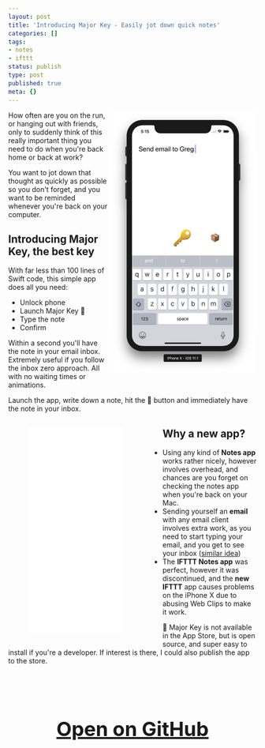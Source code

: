 ```yaml
---
layout: post
title: 'Introducing Major Key - Easily jot down quick notes'
categories: []
tags:
- notes
- ifttt
status: publish
type: post
published: true
meta: {}
---
```


<img src="/assets/posts/MajorKey.png" width="300" align="right" id='majorkeyscreenshot'>

How often are you on the run, or hanging out with friends, only to suddenly think of this really important thing you need to do when you're back home or back at work? 

You want to jot down that thought as quickly as possible so you don't forget, and you want to be reminded whenever you're back on your computer.

## Introducing Major Key, the best key

With far less than 100 lines of Swift code, this simple app does all you need:

- Unlock phone
- Launch Major Key 🔑
- Type the note
- Confirm

Within a second you'll have the note in your email inbox. Extremely useful if you follow the inbox zero approach. All with no waiting times or animations.

Launch the app, write down a note, hit the 🔑 button and immediately have the note in your inbox. 

<div class="video" style="float: left; margin-right: 40px">
  <figure>
    <iframe width="193" height="418" src="//www.youtube.com/embed/dOm5H5a8fbY" frameborder="0" allowfullscreen></iframe>
  </figure>
</div>

## Why a new app?

- Using any kind of **Notes app** works rather nicely, however involves overhead, and chances are you forget on checking the notes app when you're back on your Mac.
- Sending yourself an **email** with any email client involves extra work, as you need to start typing your email, and you get to see your inbox ([similar idea](https://techcrunch.com/2014/12/17/compose-is-a-distraction-free-email-app-that-only-lets-you-write-messages/))
- The **IFTTT Notes app** was perfect, however it was discontinued, and the **new IFTTT** app causes problems on the iPhone X due to abusing Web Clips to make it work.

🔑 Major Key is not available in the App Store, but is open source, and super easy to install if you're a developer. If interest is there, I could also publish the app to the store.

<br />
<br />
<br />

<h3 style="text-align: center; font-size: 40px; margin-top: 40px; margin-bottom: 20px">
  <a href="https://github.com/KrauseFx/majorkey" target="_blank" style="text-decoration: underline;">
    Open on GitHub
  </a>
</h3>

<style type="text/css">
  @media screen and (max-width: 600px) {
    #majorkeyscreenshot {
      width: 100%;
    }
  }
</style>
